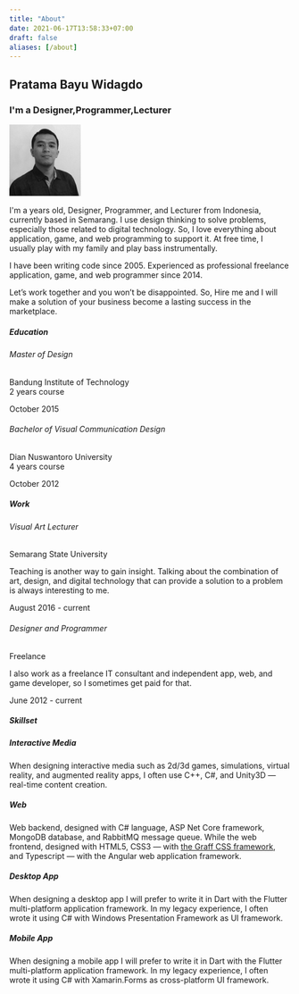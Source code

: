 ```yaml
---
title: "About"
date: 2021-06-17T13:58:33+07:00
draft: false
aliases: [/about]
---
```


<section class="flex flex-align-items-center flex-justify-content-center">
    <div>
        <h1 class="text-center">Pratama Bayu Widagdo</h1>
        <h3 class="text-center">I'm a <span id="word-rotating">Designer,Programmer,Lecturer</span></h3>
    </div>
</section>

<section class="margin-large margin-remove-horizontal@m grid grid-4-columns grid-1-columns@m gap-medium">
    <div><div class="flex align-items-center justify-content-center"><img src="/images/profile_photo.jpg" class="text-center@m border-radius-1/2" width="128px"/></div></div>
    <div class="grid-column-span-2 grid-column-span-1@m">
        <p>I'm a <span id="my-age"></span> years old, Designer, Programmer, and Lecturer from Indonesia, currently based in Semarang. I use design thinking to solve problems, especially those related to digital technology. So, I love everything about application, game, and web programming to support it. At free time, I usually play with my family and play bass instrumentally.</p>
        <p>I have been writing code since 2005. Experienced as professional freelance application, game, and web programmer since 2014.</p>
        <p>Let’s work together and you won’t be disappointed. So, Hire me and I will make a solution of your business become a lasting success in the marketplace.</p>
    </div>
    <div></div>
</section>

<section class="margin-large margin-remove-horizontal@m grid grid-4-columns grid-1-columns@m gap-medium">
    <div><h5>Education</h5></div>
    <div class="grid-column-span-2 grid-column-span-1@m">
        <h6>Master of Design</h6>
        <p>Bandung Institute of Technology<br/><span class="text-italic">2 years course</span></p>
    </div>
    <div>
        <p>October 2015</p>
    </div>
    <div></div>
    <div class="grid-column-span-2 grid-column-span-1@m">
        <h6>Bachelor of Visual Communication Design</h6>
        <p>Dian Nuswantoro University<br/><span class="text-italic">4 years course</span></p>
    </div>
    <div>
        <p>October 2012</p>
    </div>
</section>

<section class="margin-large margin-remove-horizontal@m grid grid-4-columns grid-1-columns@m gap-medium">
    <div><h5>Work</h5></div>
    <div class="grid-column-span-2 grid-column-span-1@m">
        <h6>Visual Art Lecturer</h6>
        <p>Semarang State University</p>
        <p>Teaching is another way to gain insight. Talking about the combination of art, design, and digital technology that can provide a solution to a problem is always interesting to me.</p>
    </div>
    <div>
        <p>August 2016 - current</p>
    </div>
    <div></div>
    <div class="grid-column-span-2 grid-column-span-1@m">
        <h6>Designer and Programmer</h6>
        <p>Freelance</p>
        <p>I also work as a freelance IT consultant and independent app, web, and game developer, so I sometimes get paid for that.</p>
    </div>
    <div>
        <p>June 2012 - current</p>
    </div>
</section>

<section class="margin-large margin-remove-horizontal@m grid grid-4-columns grid-1-columns@m gap-medium">
    <div><h5>Skillset</h5></div>
    <div class="grid-column-span-3 grid-column-span-1@m">
        <div class="grid grid-2-columns grid-1-columns@m gap-medium">
            <div class="card card-default box-shadow-large box-shadow-none@dark">
                <!--<div class="card-header padding-remove-horizontal padding-remove-top">
                    <img src="/images/skillset_interactive media.png" class="border-radius-xsmall border-radius-remove-bottom-left border-radius-remove-bottom-right width-1/1">
                </div>-->
                <div class="card-body">
                    <h5>Interactive Media</h5>
                    <p>When designing interactive media such as 2d/3d games, simulations, virtual reality, and augmented reality apps, I often use C++, C#, and Unity3D ⁠&mdash; real-time content creation.<p>
                </div>
            </div>
            <div class="card card-default box-shadow-large box-shadow-none@dark">
                <!--<div class="card-header padding-remove-horizontal padding-remove-top">
                    <img src="/images/skillset_web.png" class="border-radius-xsmall border-radius-remove-bottom-left border-radius-remove-bottom-right width-1/1">
                </div>-->
                <div class="card-body">
                    <h5>Web</h5>
                    <p>Web backend, designed with C# language, ASP Net Core framework, MongoDB database, and RabbitMQ message queue. While the web frontend, designed with HTML5, CSS3 &mdash; with <a href="https://github.com/pratamabayu/graff" target="_blank" class="text-underline">the Graff CSS framework</a>, and Typescript &mdash; with the Angular web application framework.<p>
                </div>
            </div>
            <div class="card card-default box-shadow-large box-shadow-none@dark">
                <!--<div class="card-header padding-remove-horizontal padding-remove-top">
                    <img src="/images/skillset_desktop app.png" class="border-radius-xsmall border-radius-remove-bottom-left border-radius-remove-bottom-right width-1/1">
                </div>-->
                <div class="card-body">
                    <h5>Desktop App</h5>
                    <p>When designing a desktop app I will prefer to write it in Dart with the Flutter multi-platform application framework. In my legacy experience, I often wrote it using C# with Windows Presentation Framework as UI framework.<p>
                </div>
            </div>
            <div class="card card-default box-shadow-large box-shadow-none@dark">
                <!--<div class="card-header padding-remove-horizontal padding-remove-top">
                    <img src="/images/skillset_mobile app.png" class="border-radius-xsmall border-radius-remove-bottom-left border-radius-remove-bottom-right width-1/1">
                </div>-->
                <div class="card-body">
                    <h5>Mobile App</h5>
                    <p>When designing a mobile app I will prefer to write it in Dart with the Flutter multi-platform application framework. In my legacy experience, I often wrote it using C# with Xamarin.Forms as cross-platform UI framework.<p>
                </div>
            </div>
        </div>
    </div>
</section>

<script>
    function calculateAge(dateString) {
    var birthday = +new Date(dateString);
    return ~~((Date.now() - birthday) / (31557600000));
  }
</script>

<script>
    var myAgeElement =  document.getElementById('my-age');
    myAgeElement.innerText = calculateAge("1989-06-24");
</script>
